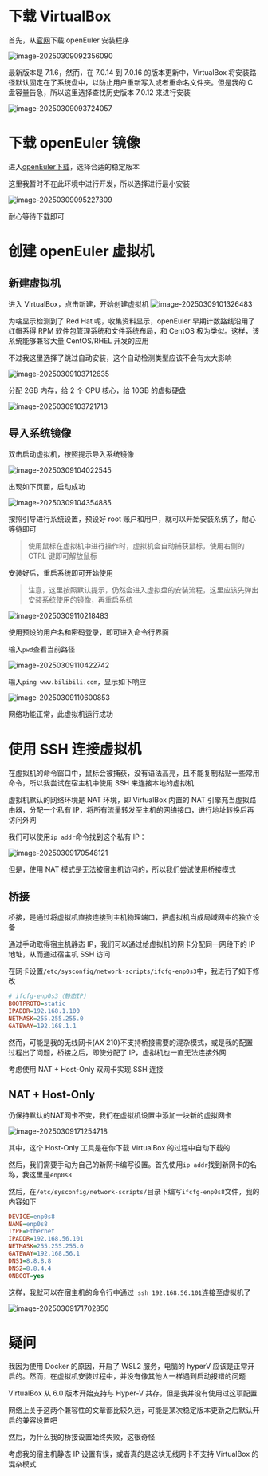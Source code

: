 # 下载 VirtualBox 

首先，从[官网](https://www.virtualbox.org/)下载 openEuler 安装程序

![image-20250309092356090](./images/2025-3-9/image-20250309092356090.png)

最新版本是 7.1.6，然而，在 7.0.14 到 7.0.16 的版本更新中，VirtualBox 将安装路径默认固定在了系统盘中，以防止用户重新写入或者重命名文件夹。但是我的 C 盘容量告急，所以这里选择查找历史版本 7.0.12 来进行安装

![image-20250309093724057](./images/2025-3-9/image-20250309093724057.png)

# 下载 openEuler 镜像

进入[openEuler下载](https://www.openeuler.org/zh/download/)，选择合适的稳定版本

这里我暂时不在此环境中进行开发，所以选择进行最小安装

![image-20250309095227309](./images/2025-3-9/image-20250309095227309.png)

耐心等待下载即可

# 创建 openEuler 虚拟机

## 新建虚拟机

进入 VirtualBox，点击新建，开始创建虚拟机
![image-20250309101326483](./images/2025-3-9/image-20250309101326483.png)

为啥显示检测到了 Red Hat 呢，收集资料显示，openEuler 早期计数路线沿用了红帽系得 RPM 软件包管理系统和文件系统布局，和 CentOS 极为类似。这样，该系统能够兼容大量 CentOS/RHEL 开发的应用

不过我这里选择了跳过自动安装，这个自动检测类型应该不会有太大影响

![image-20250309103712635](./images/2025-3-9/image-20250309103712635.png)

分配 2GB 内存，给 2 个 CPU 核心，给 10GB 的虚拟硬盘

![image-20250309103721713](./images/2025-3-9/image-20250309103721713.png)

##  导入系统镜像

双击启动虚拟机，按照提示导入系统镜像

![image-20250309104022545](./images/2025-3-9/image-20250309104022545.png)

出现如下页面，启动成功

![image-20250309104354885](./images/2025-3-9/image-20250309104354885.png)

按照引导进行系统设置，预设好 root 账户和用户，就可以开始安装系统了，耐心等待即可

>使用鼠标在虚拟机中进行操作时，虚拟机会自动捕获鼠标，使用右侧的 CTRL 键即可解放鼠标

安装好后，重启系统即可开始使用

> 注意，这里按照默认提示，仍然会进入虚拟盘的安装流程，这里应该先弹出安装系统使用的镜像，再重启系统

![image-20250309110218483](./images/2025-3-9/image-20250309110218483.png)

使用预设的用户名和密码登录，即可进入命令行界面

输入`pwd`查看当前路径

![image-20250309110422742](./images/2025-3-9/image-20250309110422742.png)

输入`ping www.bilibili.com`，显示如下响应

![image-20250309110600853](./images/2025-3-9/image-20250309110600853.png)

网络功能正常，此虚拟机运行成功

# 使用 SSH 连接虚拟机

在虚拟机的命令窗口中，鼠标会被捕获，没有语法高亮，且不能复制粘贴一些常用命令，所以我尝试在宿主机中使用 SSH 来连接本地的虚拟机

虚拟机默认的网络环境是 NAT 环境，即 VirtualBox 内置的 NAT 引擎充当虚拟路由器，分配一个私有 IP，将所有流量转发至主机的网络接口，进行地址转换后再访问外网

我们可以使用`ip addr`命令找到这个私有 IP：

![image-20250309170548121](./images/2025-3-9/image-20250309170548121.png)

但是，使用 NAT 模式是无法被宿主机访问的，所以我们尝试使用桥接模式

## 桥接

桥接，是通过将虚拟机直接连接到主机物理端口，把虚拟机当成局域网中的独立设备

通过手动取得宿主机静态 IP，我们可以通过给虚拟机的网卡分配同一网段下的 IP 地址，从而通过宿主机 SSH 访问

在网卡设置`/etc/sysconfig/network-scripts/ifcfg-enp0s3`中，我进行了如下修改

```ini
# ifcfg-enp0s3（静态IP）
BOOTPROTO=static
IPADDR=192.168.1.100
NETMASK=255.255.255.0
GATEWAY=192.168.1.1
```

然而，可能是我的无线网卡(AX 210)不支持桥接需要的混杂模式，或是我的配置过程出了问题，桥接之后，即使分配了 IP，虚拟机也一直无法连接外网

考虑使用 NAT + Host-Only 双网卡实现 SSH 连接

## NAT + Host-Only

仍保持默认的NAT网卡不变，我们在虚拟机设置中添加一块新的虚拟网卡

![image-20250309171254718](./images/2025-3-9/image-20250309171254718.png)

其中，这个 Host-Only 工具是在你下载 VirtualBox 的过程中自动下载的

然后，我们需要手动为自己的新网卡编写设置。首先使用`ip addr`找到新网卡的名称，我这里是`enp0s8`

然后，在`/etc/sysconfig/network-scripts/`目录下编写`ifcfg-enp0s8`文件，我的内容如下

```ini
DEVICE=enp0s8
NAME=enp0s8
TYPE=Ethernet
IPADDR=192.168.56.101
NETMASK=255.255.255.0
GATEWAY=192.168.56.1
DNS1=8.8.8.8
DNS2=8.8.4.4
ONBOOT=yes
```

这样，我就可以在宿主机的命令行中通过` ssh 192.168.56.101`连接至虚拟机了

![image-20250309171702850](./images/2025-3-9/image-20250309171702850.png)

# 疑问

我因为使用 Docker 的原因，开启了 WSL2 服务，电脑的 hyperV 应该是正常开启的。然而，在虚拟机安装过程中，并没有像其他人一样遇到启动报错的问题

VirtualBox 从 6.0 版本开始支持与 Hyper-V 共存，但是我并没有使用过这项配置

网络上关于这两个兼容性的文章都比较久远，可能是某次稳定版本更新之后默认开启的兼容设置吧

然后，为什么我的桥接设置始终失败，这很奇怪

考虑我的宿主机静态 IP 设置有误，或者真的是这块无线网卡不支持 VirtualBox 的混杂模式